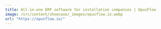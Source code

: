 ```yaml
---
title: All-in-one ERP software for installation companies | OpusFlow
image: /src/content/showcase/_images/opusflow.io.webp
url: "https://opusflow.io/"
---
```

